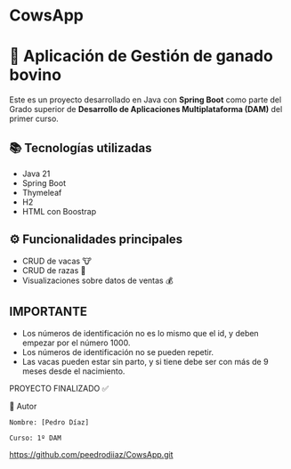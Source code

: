 # CowsApp
# 🐄 Aplicación de Gestión de ganado bovino

Este es un proyecto desarrollado en Java con **Spring Boot** como parte del Grado superior de **Desarrollo de Aplicaciones Multiplataforma (DAM)** del primer curso. 

## 📚 Tecnologías utilizadas

- Java 21
- Spring Boot
- Thymeleaf
- H2
- HTML con Boostrap

## ⚙️ Funcionalidades principales

- CRUD de vacas 🐮
- CRUD de razas 🌾
- Visualizaciones sobre datos de ventas 💰

## IMPORTANTE
- Los números de identificación no es lo mismo que el id, y deben empezar por el número 1000.
- Los números de identificación no se pueden repetir.
- Las vacas pueden estar sin parto, y si tiene debe ser con más de 9 meses desde el nacimiento.

PROYECTO FINALIZADO ✅ 

👤 Autor

    Nombre: [Pedro Díaz]

    Curso: 1º DAM

https://github.com/peedrodiiaz/CowsApp.git

